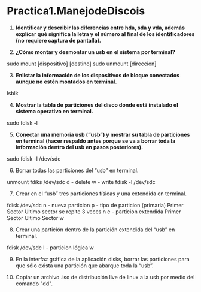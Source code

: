# Practica1.ManejodeDiscois

1. **Identificar y describir las diferencias entre hda, sda y vda, además explicar qué significa la letra y el número al final de los identificadores (no requiere captura de pantalla).**





2. **¿Cómo montar y desmontar un usb en el sistema por terminal?**

sudo mount [dispositivo] [destino]
sudo unmount [direccion]

3. **Enlistar la información de los dispositivos de bloque conectados aunque no estén montados en terminal.**

lsblk

4. **Mostrar la tabla de particiones del disco donde está instalado el sistema operativo en terminal.**

sudo fdisk -l

5. **Conectar una memoria usb (“usb”) y mostrar su tabla de particiones en terminal (hacer respaldo antes porque se va a borrar toda la información dentro del usb en pasos posteriores).**

sudo fdisk -l /dev/sdc

6. Borrar todas las particiones del “usb” en terminal.

unmount
fdiks /dev/sdc
d - delete
w - write
fdisk -l /dev/sdc



7. Crear en el “usb” tres particiones físicas y una extendida en terminal.

fdisk /dev/sdc
n - nueva particion
p - tipo de particion (primaria)
Primer Sector
Ultimo sector
se repite 3 veces
n
e - particion extendida
Primer Sector
Ultimo Sector
w

8. Crear una partición dentro de la partición extendida del “usb” en terminal.

fdisk /dev/sdc
l - particion lógica
w

9. En la interfaz gráfica de la aplicación disks, borrar las particiones para que sólo exista una
partición que abarque toda la “usb”.


10. Copiar un archivo .iso de distribución live de linux a la usb por medio del comando "dd".


